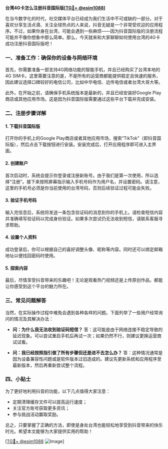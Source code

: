 **台湾4G卡怎么注册抖音国际版[[TG💪+ @esim1088](https://t.me/s/esim1088)]**

在当今数字化的时代，社交媒体平台已经成为我们生活中不可或缺的一部分。对于喜欢分享生活点滴、关注全球热点的人来说，抖音无疑是一个非常受欢迎的应用程序。不过，如果你身在台湾，可能会遇到一些麻烦——因为抖音国际版的注册流程可能并不像你想象中那么简单。那么，今天就来和大家聊聊如何使用台湾的4G卡成功注册抖音国际版吧！

### 一、准备工作：确保你的设备与网络环境

首先，你需要准备一部支持4G网络功能的智能手机，并且已经购买了台湾本地的4G SIM卡。这里需要注意的是，不是所有的运营商都能提供稳定且快速的服务，因此建议选择口碑较好的电信公司，比如中华电信、远传电信或者台湾大哥大等。

此外，在开始之前，请确保手机系统版本是最新的，并且已经安装好Google Play商店或其他应用市场。这是因为抖音国际版需要通过这些平台下载并完成安装。

### 二、注册步骤详解

#### 1. 下载抖音国际版

打开你的手机上的Google Play商店或者其他应用市场，搜索“TikTok”（即抖音国际版），然后点击下载按钮进行安装。安装完成后，打开应用程序即可进入主界面。

#### 2. 创建账户

首次启动时，系统会提示你登录或注册新账号。由于我们是第一次使用，所以选择“注册”。接下来按照屏幕指示输入手机号码作为用户名，并设置密码。请注意，这里的手机号必须是你当前使用的台湾号码，否则后续验证过程可能会失败。

#### 3. 验证手机号码

输入完信息后，系统将发送一条包含验证码的消息到你的手机上。请检查短信内容并准确填写验证码以完成身份验证。如果多次尝试仍无法收到短信，请联系客服寻求帮助。

#### 4. 设置个人资料

成功登录后，你可以根据自己的喜好调整头像、昵称等内容。同时还可以绑定邮箱地址以便找回密码时使用。

#### 5. 探索内容

最后，尽情享受抖音带来的乐趣吧！无论是观看热门视频还是上传原创作品，都能让你感受到这个平台的魅力所在。

### 三、常见问题解答

当然，在实际操作过程中难免会遇到各种各样的问题。下面列举了一些用户经常询问的情况及其解决办法：

- **问：为什么我无法收到验证码短信？**
  答：这可能是由于网络连接不稳定导致的延迟现象。可以尝试重启手机后再试一次；如果仍然不行，则建议更换运营商试试看。

- **问：我已经按照指引做了所有步骤但还是进不去怎么办？**
  答：这种情况通常是因为设备兼容性问题或是软件版本过旧造成的。建议先更新系统和应用程序至最新版本，然后再重新尝试整个流程。

### 四、小贴士

为了更好地利用抖音的功能，以下几点值得大家注意：

- 定期清理缓存文件可以提高运行速度；
- 关注官方账号获取更多资讯；
- 参与挑战活动赢取奖励。

总之，只要掌握了正确的方法，即使是身处台湾也能轻松地享受到抖音带来的快乐时光。希望本文能够为大家提供实用的帮助！

[[TG💪+ @esim1088](https://t.me/s/esim1088) ![Image](https://i.postimg.cc/4NQfJmqS/Snipaste-2025-05-13-00-14-12.png)]